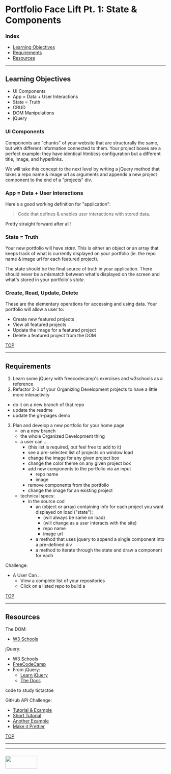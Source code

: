 # Portfolio Face Lift Pt. 1: State & Components




### Index
* [Learning Objectives](#learning-objectives)
* [Requirements](#requirements)
* [Resources](#resources)

---


## Learning Objectives

* UI Components
* App = Data + User Interactions
* State = Truth
* CRUD
* DOM Manipulations
* jQuery

### UI Components

Components are "chunks" of your website that are structurally the same, but with different information connected to them. Your project boxes are a perfect example: they have identical html/css configuration but a different title, image, and hyperlinks.

We will take this concept to the next level by writing a jQuery method that takes a repo name & image url as arguments and appends a new project component to the end of a "projects" div.

### App = Data + User Interactions

Here's a good working definition for "application":
> Code that defines & enables user interactions with stored data. 

Pretty straight forward after all!  

### State = Truth

Your new portfolio will have _state_.  This is either an object or an array that keeps track of what is currently displayed on your portfolio (ie. the repo name & image url for each featured project).  

The state should be the final source of truth in your application. There should never be a mismatch between what's displayed on the screen and what's stored in your portfolio's _state_.  

### Create, Read, Update, Delete

These are the elementary operations for accessing and using data.  Your portfolio will allow a user to:
  * Create new featured projects
  * View all featured projects
  * Update the image for a featured project
  * Delete a featured project from the DOM

[TOP](#index)

---

## Requirements

1. Learn some jQuery with freecodecamp's exercises and w3schools as a reference
2. Refactor 2-3 of your Organizing Development projects to have a little more interactivity
  * do it on a new branch of that repo
  * update the readme
  * update the gh-pages demo
3. Plan and develop a new portfolio for your home page
    * on a new branch
    * the whole Organized Development thing
    * a user can ...
      * (this list is required, but feel free to add to it)
      * see a pre-selected list of projects on window load
      * change the image for any given project box
      * change the color theme on any given project box
      * add new components to the portfolio via an input
        * repo name
        * image
      * remove components from the portfolio
      * change the image for an existing project
    * technical specs:
      * in the source cod
        * an (object or array) containing info for each project you want displayed on load ("state"):
          * (will always be same on load)
          * (will change as a user interacts with the site) 
          * repo name
          * image url 
        * a method that uses jquery to append a single component into a pre-defined div
        * a method to iterate through the state and draw a component for each

Challenge:
  * A User Can ..
    * View a complete list of your repositories
    * Click on a listed repo to build a 



[TOP](#index)

---


## Resources

The DOM:
* [W3 Schools](https://www.w3schools.com/js/js_htmldom.asp)

jQuery:
* [W3 Schools](https://www.w3schools.com/jquery/default.asp)
* [FreeCodeCamp](https://www.freecodecamp.org/challenges/learn-how-script-tags-and-document-ready-work)
* From jQuery:
  * [Learn jQuery](https://learn.jquery.com)
  * [The Docs](http://api.jquery.com)

code to study
  tictactoe


GitHub API Challenge:
* [Tutorial & Example](http://blog.teamtreehouse.com/code-a-simple-github-api-webapp-using-jquery-ajax)
* [Short Tutorial](http://yonaba.github.io/2012/08/14/List-your-GitHub-projects-using-JavaScript-and-jQuery.md.html)
* [Another Example](https://codepen.io/bvasko/pen/gJxKk)
* [Make it Prettier ](https://nihal111.github.io/2017/07/05/github-jquery.html)


[TOP](#index)
___
___
### <a href="http://elewa.education/blog" target="_blank"><img src="https://user-images.githubusercontent.com/18554853/34921062-506450ae-f97d-11e7-875f-6feeb26ad72d.png" width="100" height="40"/></a>

